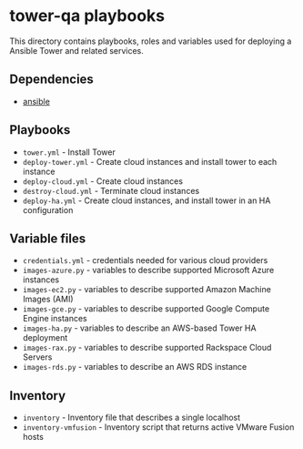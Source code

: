 tower-qa playbooks
=========================

This directory contains playbooks, roles and variables used for deploying a
Ansible Tower and related services.

## Dependencies
 * [ansible](https://github.com/ansible/ansible)

## Playbooks

 * `tower.yml` - Install Tower
 * `deploy-tower.yml` - Create cloud instances and install tower to each instance
 * `deploy-cloud.yml` - Create cloud instances
 * `destroy-cloud.yml` - Terminate cloud instances
 * `deploy-ha.yml` - Create cloud instances, and install tower in an HA configuration

## Variable files

 * `credentials.yml` - credentials needed for various cloud providers
 * `images-azure.py` - variables to describe supported Microsoft Azure instances
 * `images-ec2.py` - variables to describe supported Amazon Machine Images (AMI)
 * `images-gce.py` - variables to describe supported Google Compute Engine instances
 * `images-ha.py` - variables to describe an AWS-based Tower HA deployment
 * `images-rax.py` - variables to describe supported Rackspace Cloud Servers
 * `images-rds.py` - variables to describe an AWS RDS instance

## Inventory

 * `inventory` - Inventory file that describes a single localhost
 * `inventory-vmfusion` - Inventory script that returns active VMware Fusion hosts
